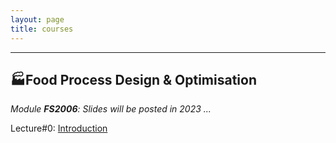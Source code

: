 ```yaml
---
layout: page
title: courses
---
```

---

## :factory:Food Process Design & Optimisation 
*Module **FS2006**: Slides will be posted in 2023 ...*

Lecture#0: [Introduction](http://edibotopic.github.io/lecture-slides/FS2006_0.html)

<!-- Lecture#1: [Food Physics I](http://edibotopic.github.io/lecture-slides/FS2006_1.html) -->

<!-- Lecture#2: [Food Physics II](http://edibotopic.github.io/lecture-slides/FS2006_2.html) -->

<!-- Lecture#3: [Engineering Principles I](http://edibotopic.github.io/lecture-slides/FS2006_3.html) -->

<!-- Lecture#3: [Engineering Principles I](http://edibotopic.github.io/lecture-slides/FS2006_4.html) -->

<!-- Lecture#4: [Engineering Principles II](http://edibotopic.github.io/lecture-slides/FS2006_5.html) -->

<!-- Lecture#5: [Hydrostatics I](http://edibotopic.github.io/lecture-slides/FS2006_6.html) -->

<!-- Lecture#6: [Hydrostatics II](http://edibotopic.github.io/lecture-slides/FS2006_8.html) -->

<!-- Lecture#7: [Intermission: Excel Basics](http://edibotopic.github.io/lecture-slides/FS2006_7.html) -->

<!-- Lecture#7: [Hydrodynamics I](http://edibotopic.github.io/lecture-slides/FS2006_9.html) -->

<!-- Lecture#8: [Hydrodynamics II](http://edibotopic.github.io/lecture-slides/FS2006_10.html) -->

<!-- Lecture#11: [Intermission: Typing Math](http://edibotopic.github.io/lecture-slides/FS2006_11.html) -->

<!-- Lecture#9: [Hydrodynamics III](http://edibotopic.github.io/lecture-slides/FS2006_12.html) -->

<!-- Lecture#10: [Separations I](http://edibotopic.github.io/lecture-slides/fs2006_13.html) -->

<!-- Lecture#11: [Separations II](http://edibotopic.github.io/lecture-slides/FS2006_14.html) -->

<!-- Lecture#12: [Separations III](http://edibotopic.github.io/lecture-slides/FS2006_15.html) -->

<!-- Lecture#13: [Bulk Solids](http://edibotopic.github.io/lecture-slides/FS2006_16.html) -->

